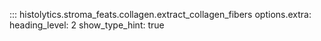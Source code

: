 ::: histolytics.stroma_feats.collagen.extract_collagen_fibers
    options.extra:
      heading_level: 2
      show_type_hint: true
